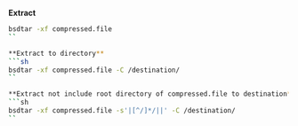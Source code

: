 **Extract**
```sh
bsdtar -xf compressed.file
``

**Extract to directory**
```sh
bsdtar -xf compressed.file -C /destination/
``

**Extract not include root directory of compressed.file to destination**
```sh
bsdtar -xf compressed.file -s'|[^/]*/||' -C /destination/
``
